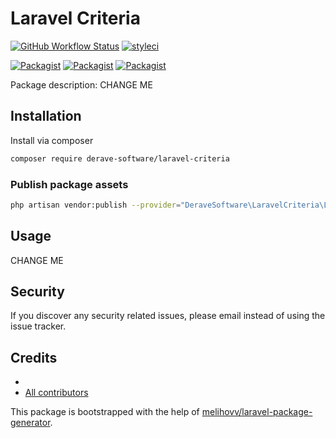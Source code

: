 # Laravel Criteria

[![GitHub Workflow Status](https://github.com/derave-software/laravel-criteria/workflows/Run%20tests/badge.svg)](https://github.com/derave-software/laravel-criteria/actions)
[![styleci](https://styleci.io/repos/CHANGEME/shield)](https://styleci.io/repos/CHANGEME)

[![Packagist](https://img.shields.io/packagist/v/derave-software/laravel-criteria.svg)](https://packagist.org/packages/derave-software/laravel-criteria)
[![Packagist](https://poser.pugx.org/derave-software/laravel-criteria/d/total.svg)](https://packagist.org/packages/derave-software/laravel-criteria)
[![Packagist](https://img.shields.io/packagist/l/derave-software/laravel-criteria.svg)](https://packagist.org/packages/derave-software/laravel-criteria)

Package description: CHANGE ME

## Installation

Install via composer
```bash
composer require derave-software/laravel-criteria
```

### Publish package assets

```bash
php artisan vendor:publish --provider="DeraveSoftware\LaravelCriteria\LaravelCriteriaServiceProvider"
```

## Usage

CHANGE ME

## Security

If you discover any security related issues, please email
instead of using the issue tracker.

## Credits

- [](https://github.com/derave-software/laravel-criteria)
- [All contributors](https://github.com/derave-software/laravel-criteria/graphs/contributors)

This package is bootstrapped with the help of
[melihovv/laravel-package-generator](https://github.com/melihovv/laravel-package-generator).
